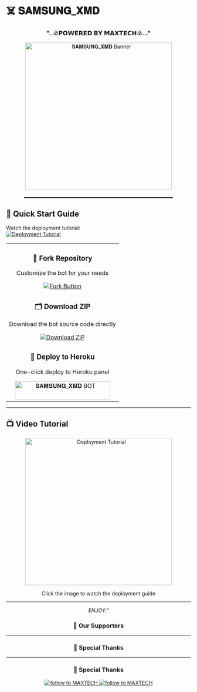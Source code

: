 # ☠️ 𝐒𝐀𝐌𝐒𝐔𝐍𝐆_𝐗𝐌𝐃

<h3 align="center">"..♧𝗣𝗢𝗪𝗘𝗥𝗘𝗗 𝗕𝗬 𝗠𝗔𝗫𝗧𝗘𝗖𝗛♧..."</h3>

<div align="center">
  <img src="https://files.catbox.moe/ibo6lv.jpg" alt="𝐒𝐀𝐌𝐒𝐔𝐍𝐆_𝐗𝐌𝐃 Banner" width="400" />
  
  <hr style="width: 80%; margin: 20px auto; border: 0.5px solid #333;" />
</div>

## 🚀 Quick Start Guide

Watch the deployment tutorial:  
[![Deployment Tutorial](https://img.shields.io/badge/Watch_Deployment_Tutorial-FF0000?style=for-the-badge&logo=youtube)](https://youtu.be/tLbvRdqxjX0?si=HAPRooxYQARkBfuL)

<table align="center">
  <tr>
    <td align="center" width="100%">
      <h3>🔄 Fork Repository</h3>
      <p>Customize the bot for your needs</p>
      <a href="https://github.com/Maxtech24/SAMSUNG_XMD-">
        <img src="https://img.shields.io/badge/FORK-purple?style=for-the-badge" alt="Fork Button">
      </a>
    </td>
  </tr>
  <tr>
    <td align="center" width="100%">
      <h3>🗂 Download ZIP</h3>
      <p>Download the bot source code directly</p>
      <a href="https://github.com/Maxtech24/SAMSUNG_XMD-/archive/refs/heads/main.zip">
        <img src="https://img.shields.io/badge/ZIP-purple?style=for-the-badge" alt="Download ZIP">
      </a>
    </td>
  </tr>
  <tr>
    <td align="center" width="100%">
      <h3>🚀 Deploy to Heroku</h3>
      <p>One-click deploy to Heroku panel</p>
      <a href="https://dashboard.heroku.com/new?template=https://github.com/Maxtech24/SAMSUNG_XMD-/tree/main">
        <img title="𝐒𝐀𝐌𝐒𝐔𝐍𝐆_𝐗𝐌𝐃 BOT" src="https://img.shields.io/badge/👻_DEPLOY_ON_HEROKU-000000?style=for-the-badge&logo=heroku&logoColor=white&color=FF00FF" width="260" height="50"/>
      </a>
    </td>
  </tr>
</table>

---

## 📺 Video Tutorial
<div align="center">
  <a href="https://youtu.be/tLbvRdqxjX0?si=HAPRooxYQARkBfuL">
    <img src="https://img.youtube.com/vi/tLbvRdqxjX0/maxresdefault.jpg" alt="Deployment Tutorial" width="400">
  </a>
  <p>Click the image to watch the deployment guide</p>
</div>

---

<p align="center">
  <i>ENJOY."</i>
</p>

<div align="center">
  <h3>🌟 Our Supporters</h3>
  
  ---

### 🙏 Special Thanks
---

### 🙏 Special Thanks 

<a href="https://github.com/Maxtech254">
  <img src="https://img.shields.io/badge/Thanks-Terrizev-blueviolet?style=for-the-badge&logo=github" alt="follow to MAXTECH" />
</a>
<a href="https://github.com/Maxtech254">
  <img src="https://img.shields.io/badge/Owner-Terrizev-blueviolet?style=for-the-badge&logo=github" alt="follow to MAXTECH" />
</a>
